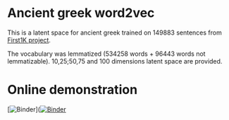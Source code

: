 # Ancient greek word2vec

This is a latent space for ancient greek trained on 149883 sentences from [First1K project]( https://chs.harvard.edu/the-free-first-thousand-years-of-greek-qa-with-leonard-muellner/).

The vocabulary was lemmatized (534258 words + 96443 words not lemmatizable). 10,25;50,75 and 100 dimensions latent space are provided.

# Online demonstration

 
[![Binder](https://mybinder.org/badge_logo.svg)]([![Binder](https://mybinder.org/badge_logo.svg)](https://mybinder.org/v2/gh/l0d0v1c/Ancient-greek-word2vec/HEAD?labpath=voila%2Frender%2Findex.ipynb)